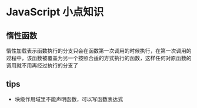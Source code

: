 # JavaScript 小点知识

## 惰性函数

惰性加载表示函数执行的分支只会在函数第一次调用的时候执行，在第一次调用的过程中，该函数被覆盖为另一个按照合适的方式执行的函数，这样任何对原函数的调用就不用再经过执行的分支了

## tips

- 块级作用域里不能声明函数，可以写函数表达式
